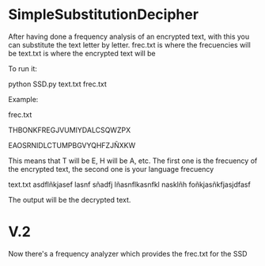 # SimpleSubstitutionDecipher

After having done a frequency analysis of an encrypted text, with this you can substitute the text letter by letter.
frec.txt is where the frecuencies will be
text.txt is where the encrypted text will be

To run it:

python SSD.py text.txt frec.txt

Example:

frec.txt

THBONKFREGJVUMIYDALCSQWZPX

EAOSRNIDLCTUMPBGVYQHFZJÑXKW

This means that T will be E, H will be A, etc.
The first one is the frecuency of the encrypted text, the second one is your language frecuency

text.txt
asdflñkjasef lasnf sñadfj lñasnflkasnfkl nasklñh foñkjasñkfjasjdfasf

The output will be the decrypted text.

# V.2

Now there's a frequency analyzer which provides the frec.txt for the SSD
